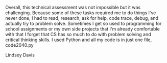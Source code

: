 
Overall, this technical assessment was not impossible but it was challenging. Because some of these tasks required me to do things I've never done, I had to read, research, ask for help, code trace, debug, and actually try to problem solve. Sometimes I get so used to programming for school assignments or my own side projects that I'm already comfortable with that I forget that CS has so much to do with problem solving and critical thinking skills. 
 I used Python and all my code is in just one file, code2040.py

Lindsey Davis

